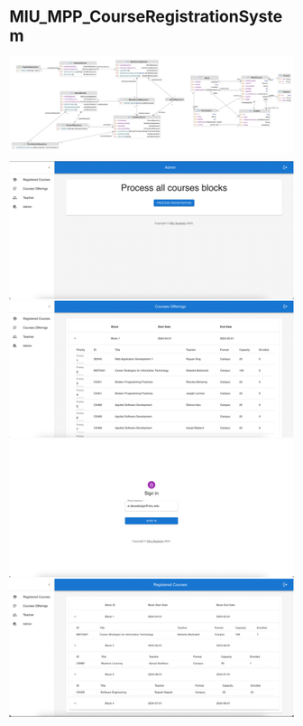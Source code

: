 # MIU_MPP_CourseRegistrationSystem

![](Docs/CRS%20-%20UML%20Diagram.jpeg)

![](Docs/Screenshot%20-%20Admin%20Process.png)
![](Docs/Screenshot%20-%20Course%20Offerings.png)
![](Docs/Screenshot%20-%20Login%20Page.png)
![](Docs/Screenshot%20-%20Registered%20Courses.png)